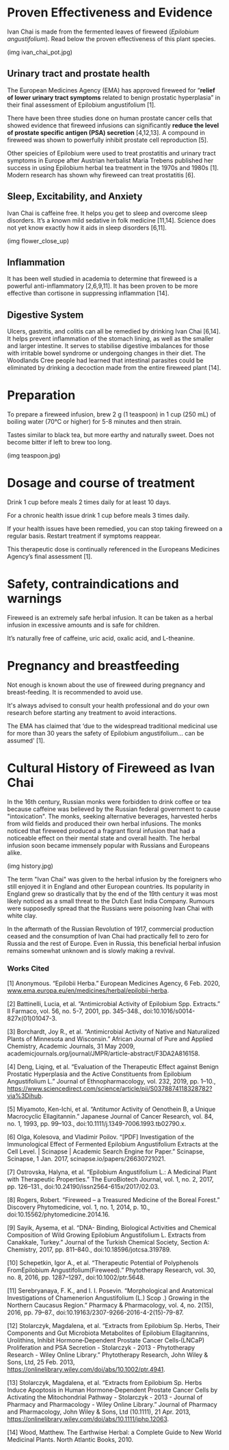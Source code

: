 # Proven Effectiveness and Evidence

Ivan Chai is made from the fermented leaves of fireweed (*Epilobium angustifolium*). Read below the proven effectiveness of this plant species.

(img ivan_chai_pot.jpg)




## Urinary tract and prostate health
The European Medicines Agency (EMA) has approved fireweed for “**relief of lower urinary tract symptoms** related to benign prostatic hyperplasia” in their final assessment of Epilobium angustifolium [1].

There have been three studies done on human prostate cancer cells that showed evidence that fireweed infusions can significantly **reduce the level of prostate specific antigen (PSA) secretion** [4,12,13]. A compound in fireweed was shown to powerfully inhibit prostate cell reproduction [5].

Other speicies of Epilobium were used to treat prostatitis and urinary tract symptoms in Europe after Austrian herbalist Maria Trebens published her success in using Epilobium herbal tea treatment in the 1970s and 1980s [1]. Modern research has shown why fireweed can treat prostatitis [6].

## Sleep, Excitability, and Anxiety

Ivan Chai is caffeine free. It helps you get to sleep and overcome sleep disorders. It’s a known mild sedative in folk medicine [11,14]. Science does not yet know exactly how it aids in sleep disorders [6,11].

(img flower_close_up)

## Inflammation

It has been well studied in academia to determine that fireweed is a powerful anti-inflammatory [2,6,9,11]. It has been proven to be more effective than cortisone in suppressing inflammation [14]. 

## Digestive System

Ulcers, gastritis, and colitis can all be remedied by drinking Ivan Chai [6,14]. It helps prevent inflammation of the stomach lining, as well as the smaller and larger intestine. It serves to stabilise digestive imbalances for those with irritable bowel syndrome or undergoing changes in their diet. The Woodlands Cree people had learned that intestinal parasites could be eliminated by drinking a decoction made from the entire fireweed plant [14]. 



# Preparation
To prepare a fireweed infusion, brew 2 g (1 teaspoon) in 1 cup (250 mL) of boiling water (70°C or higher) for 5-8 minutes and then strain.

Tastes similar to black tea, but more earthy and naturally sweet. Does not become bitter if left to brew too long.

(img teaspoon.jpg)

# Dosage and course of treatment
Drink 1 cup before meals 2 times daily for at least 10 days.

For a chronic health issue drink 1 cup before meals 3 times daily.

If your health issues have been remedied, you can stop taking fireweed on a regular basis. Restart treatment if symptoms reappear.

This therapeutic dose is continually referenced in the Europeans Medicines Agency’s final assessment [1].



# Safety, contraindications and warnings
Fireweed is an extremely safe herbal infusion. It can be taken as a herbal infusion in excessive amounts and is safe for children.

It’s naturally free of caffeine, uric acid, oxalic acid, and L-theanine.

# Pregnancy and breastfeeding 

Not enough is known about the use of fireweed during pregnancy and breast-feeding. It is recommended to avoid use.

It's always advised to consult your health professional and do your own research before starting any treatment to avoid interactions.

The EMA has claimed that ‘due to the widespread traditional medicinal use for more than 30 years the safety of Epilobium angustifolium… can be assumed' [1].



# Cultural History of Fireweed as Ivan Chai

In the 16th century, Russian monks were forbidden to drink coffee or tea because caffeine was believed by the Russian federal government to cause "intoxication". The monks, seeking alternative beverages, harvested herbs from wild fields and produced their own herbal infusions. The monks noticed that fireweed produced a fragrant floral infusion that had a noticeable effect on their mental state and overall health. The herbal infusion soon became immensely popular with Russians and Europeans alike.

(img history.jpg)

The term "Ivan Chai" was given to the herbal infusion by the foreigners who still enjoyed it in England and other European countries. Its popularity in England grew so drastically that by the end of the 19th century it was most likely noticed as a small threat to the Dutch East India Company. Rumours were supposedly spread that the Russians were poisoning Ivan Chai with white clay.

In the aftermath of the Russian Revolution of 1917, commercial production ceased and the consumption of Ivan Chai had practically fell to zero for Russia and the rest of Europe. Even in Russia, this beneficial herbal infusion remains somewhat unknown and is slowly making a revival.



### Works Cited

[1] Anonymous. “Epilobii Herba.” European Medicines Agency, 6 Feb. 2020, www.ema.europa.eu/en/medicines/herbal/epilobii-herba.

[2] Battinelli, Lucia, et al. “Antimicrobial Activity of Epilobium Spp. Extracts.” Il Farmaco, vol. 56, no. 5-7, 2001, pp. 345–348., doi:10.1016/s0014-827x(01)01047-3.

[3] Borchardt, Joy R., et al. “Antimicrobial Activity of Native and Naturalized Plants of Minnesota and Wisconsin.” African Journal of Pure and Applied Chemistry, Academic Journals, 31 May 2009, academicjournals.org/journal/JMPR/article-abstract/F3DA2A816158.

[4] Deng, Liqing, et al. “Evaluation of the Therapeutic Effect against Benign Prostatic Hyperplasia and the Active Constituents from Epilobium Angustifolium L.” Journal of Ethnopharmacology, vol. 232, 2019, pp. 1–10., https://www.sciencedirect.com/science/article/pii/S0378874118328782?via%3Dihub.

[5] Miyamoto, Ken-Ichi, et al. “Antitumor Activity of Oenothein B, a Unique Macrocyclic Ellagitannin.” Japanese Journal of Cancer Research, vol. 84, no. 1, 1993, pp. 99–103., doi:10.1111/j.1349-7006.1993.tb02790.x.

[6] Olga, Kolesova, and Vladimir Poilov. “[PDF] Investigation of the Immunological Effect of Fermented Epilobium Angustifolium Extracts at the Cell Level. | Scinapse | Academic Search Engine for Paper.” Scinapse, Scinapse, 1 Jan. 2017, scinapse.io/papers/26630721021.

[7] Ostrovska, Halyna, et al. “Epilobium Angustifolium L.: A Medicinal Plant with Therapeutic Properties.” The EuroBiotech Journal, vol. 1, no. 2, 2017, pp. 126–131., doi:10.24190/issn2564-615x/2017/02.03.

[8] Rogers, Robert. “Fireweed – a Treasured Medicine of the Boreal Forest.” Discovery Phytomedicine, vol. 1, no. 1, 2014, p. 10., doi:10.15562/phytomedicine.2014.16.

[9] Sayik, Aysema, et al. “DNA- Binding, Biological Activities and Chemical Composition of Wild Growing Epilobium Angustifolium L. Extracts from Canakkale, Turkey.” Journal of the Turkish Chemical Society, Section A: Chemistry, 2017, pp. 811–840., doi:10.18596/jotcsa.319789.

[10] Schepetkin, Igor A., et al. “Therapeutic Potential of Polyphenols FromEpilobium Angustifolium(Fireweed).” Phytotherapy Research, vol. 30, no. 8, 2016, pp. 1287–1297., doi:10.1002/ptr.5648.

[11] Serebryanaya, F. K., and I. I. Posevin. “Morphological and Anatomical Investigations of Chamenerion Angustifolium (L.) Scop .) Growing in the Northern Caucasus Region.” Pharmacy &amp; Pharmacology, vol. 4, no. 2(15), 2016, pp. 79–87., doi:10.19163/2307-9266-2016-4-2(15)-79-87.

[12] Stolarczyk, Magdalena, et al. “Extracts from Epilobium Sp. Herbs, Their Components and Gut Microbiota Metabolites of Epilobium Ellagitannins, Urolithins, Inhibit Hormone‐Dependent Prostate Cancer Cells‐(LNCaP) Proliferation and PSA Secretion - Stolarczyk - 2013 - Phytotherapy Research - Wiley Online Library.” Phytotherapy Research, John Wiley & Sons, Ltd, 25 Feb. 2013, https://onlinelibrary.wiley.com/doi/abs/10.1002/ptr.4941.

[13] Stolarczyk, Magdalena, et al. “Extracts from Epilobium Sp. Herbs Induce Apoptosis in Human Hormone‐Dependent Prostate Cancer Cells by Activating the Mitochondrial Pathway - Stolarczyk - 2013 - Journal of Pharmacy and Pharmacology - Wiley Online Library.” Journal of Pharmacy and Pharmacology, John Wiley & Sons, Ltd (10.1111), 21 Apr. 2013, https://onlinelibrary.wiley.com/doi/abs/10.1111/jphp.12063.

[14] Wood, Matthew. The Earthwise Herbal: a Complete Guide to New World Medicinal Plants. North Atlantic Books, 2010.


